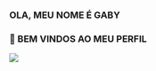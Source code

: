 ### OLA, MEU NOME É GABY

###  👀 BEM VINDOS AO MEU PERFIL

![](!![image](https://github.com/gabysoares3M3/gabysoares3M3/assets/170630269/4309f91e-d3a5-4708-bb76-2aa3d71fdb30))



